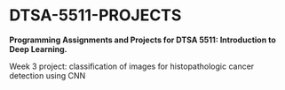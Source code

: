 # DTSA-5511-PROJECTS

**Programming Assignments and Projects for DTSA 5511: Introduction to Deep Learning.**

Week 3 project: classification of images for histopathologic cancer detection using CNN

